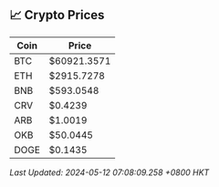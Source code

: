 ## 📈 Crypto Prices

| Coin | Price |
| ---- | ----- |
| BTC | $60921.3571 |
| ETH | $2915.7278 |
| BNB | $593.0548 |
| CRV | $0.4239 |
| ARB | $1.0019 |
| OKB | $50.0445 |
| DOGE | $0.1435 |

_Last Updated: 2024-05-12 07:08:09.258 +0800 HKT_